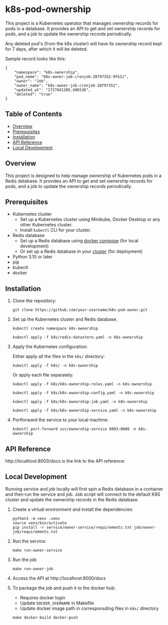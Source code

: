 # k8s-pod-ownership
This project is a Kubernetes operator that manages ownership records for pods in a database. It provides an API to get and set ownership records for pods, and a job to update the ownership records periodically.

Any deleted pod's (from the k8s cluster) will have its ownership record kept for 7 days, after which it will be deleted.

Sample record looks like this:
```
{
    "namespace": "k8s-ownership",
    "pod_name": "k8s-owner-job-cronjob-28797352-9fk2z",
    "owner": "Job",
    "owner_name": "k8s-owner-job-cronjob-28797352",
    "updated_at": "1727841305.496536",
    "deleted": "true"
}
```

## Table of Contents

- [Overview](#overview)
- [Prerequisites](#prerequisites)
- [Installation](#installation)
- [API Reference](#api-reference)
- [Local Development](#local-development)
## Overview

This project is designed to help manage ownership of Kubernetes pods in a Redis database. It provides an API to get and set ownership records for pods, and a job to update the ownership records periodically.

## Prerequisites

- Kubernetes cluster
  - Set up a Kubernetes cluster using Minikube, Docker Desktop or any other Kubernetes cluster.
  - Install `kubectl` CLI for your cluster.
- Redis database
  - Set up a Redis database using [docker compose](./docker/docker-compose.yaml) (for local development)
  - Or set up a Redis database in your [cluster](./k8s/redis-datastore.yaml) (for deployment)
- Python 3.10 or later
- pip
- kubectl
- docker

## Installation

1. Clone the repository:
   ```
   git clone https://github.com/your-username/k8s-pod-owner.git
   ```

1. Set up the Kubernetes cluster and Redis database.
    ```
    kubectl create namespace k8s-ownership
    ```
    ```
    kubectl apply -f k8s/redis-datastore.yaml -n k8s-ownership
    ```
1. Apply the Kubernetes configuration:

    Either apply all the files in the `k8s/` directory:
    ```
    kubectl apply -f k8s/ -n k8s-ownership
    ```
    Or apply each file separately:
    ```
    kubectl apply -f k8s/k8s-ownership-roles.yaml -n k8s-ownership
    ```
    ```
    kubectl apply -f k8s/k8s-ownership-config.yaml -n k8s-ownership
    ```
    ```
    kubectl apply -f k8s/k8s-ownership-job.yaml -n k8s-ownership
    ```
    ```
    kubectl apply -f k8s/k8s-ownership-service.yaml -n k8s-ownership
    ```

1. Portforward the service to your local machine:
    ```
    kubectl port-forward svc/ownership-service 8003:8000 -n k8s-ownership
    ```

## API Reference

http://localhost:8003/docs is the link to the API reference:


## Local Development

Running service and job locally will first spin a Redis database in a container and then run the service and job. Job script will connect to the default K8S cluster and update the ownership records in the Redis database.

1. Create a virtual environment and install the dependencies:

    ```
    python3 -m venv .venv
    source venv/bin/activate
    pip install -r service/owner-service/requirements.txt job/owner-job/requirements.txt
    ```

1. Run the service:
    ```
    make run-owner-service
    ```

1. Run the job:
    ```
    make run-owner-job
    ```
1. Access the API at http://localhost:8000/docs

1. To package the job and push it to the docker hub:
   - Requires docker login
   - Update `DOCKER_USERNAME` in Makefile
   - Update docker image path in corresponsding files in `k8s/` directory
    ```
    make docker-build docker-push
    ```
